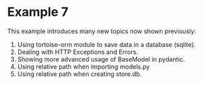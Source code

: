 # Example 7

This example introduces many new topics now shown previously:
1. Using tortoise-orm module to save data in a database (sqlite).
2. Dealing with HTTP Exceptions and Errors.
3. Showing more advanced usage of BaseModel in pydantic.
4. Using relative path when importing models.py
5. Using relative path when creating store.db.

